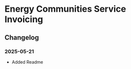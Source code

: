 # Energy Communities Service Invoicing

<add description>

## Changelog

### 2025-05-21

- Added Readme
